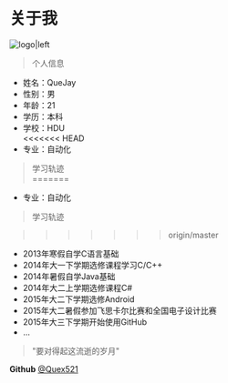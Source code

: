 关于我
===
![logo|left](__IMG__/favicon.ico)
>个人信息  

- 姓名：QueJay  
- 性别：男 
- 年龄：21  
- 学历：本科  
- 学校：HDU  
<<<<<<< HEAD
- 专业：自动化 
 
>学习轨迹  
=======
- 专业：自动化  

>学习轨迹  

>>>>>>> origin/master
- 2013年寒假自学C语言基础  
- 2014年大一下学期选修课程学习C/C++  
- 2014年暑假自学Java基础  
- 2014年大二上学期选修课程C#  
- 2015年大二下学期选修Android  
- 2015年大二暑假参加飞思卡尔比赛和全国电子设计比赛  
- 2015年大三下学期开始使用GitHub  
- ...  

> "要对得起这流逝的岁月"  

**Github** [@Quex521](https://github.com/Quex521)
